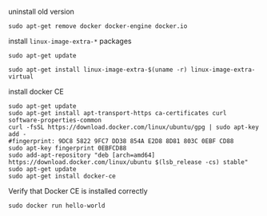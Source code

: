 uninstall old version

```
sudo apt-get remove docker docker-engine docker.io
```

install `linux-image-extra-*` packages

```
sudo apt-get update

sudo apt-get install linux-image-extra-$(uname -r) linux-image-extra-virtual
```

install docker CE

```
sudo apt-get update
sudo apt-get install apt-transport-https ca-certificates curl software-properties-common
curl -fsSL https://download.docker.com/linux/ubuntu/gpg | sudo apt-key add -
#fingerprint: 9DC8 5822 9FC7 DD38 854A E2D8 8D81 803C 0EBF CD88
sudo apt-key fingerprint 0EBFCD88
sudo add-apt-repository "deb [arch=amd64] https://download.docker.com/linux/ubuntu $(lsb_release -cs) stable"
sudo apt-get update
sudo apt-get install docker-ce
```

Verify that Docker CE is installed correctly

```
sudo docker run hello-world
```

